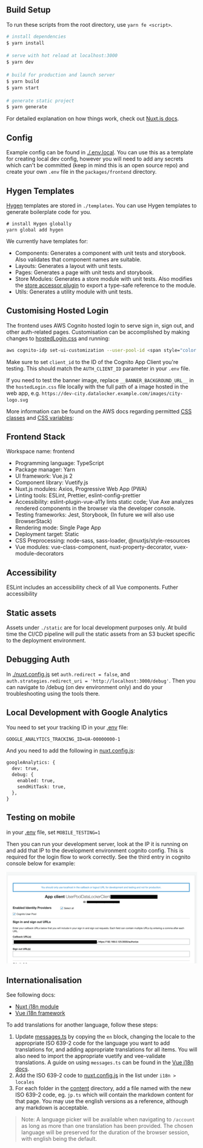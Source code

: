 ## Build Setup

To run these scripts from the root directory, use `yarn fe <script>`.

```bash
# install dependencies
$ yarn install

# serve with hot reload at localhost:3000
$ yarn dev

# build for production and launch server
$ yarn build
$ yarn start

# generate static project
$ yarn generate
```

For detailed explanation on how things work, check out [Nuxt.js docs](https://nuxtjs.org).

## Config

Example config can be found in [./.env.local](./.env.local). You can use this as a template for creating local dev config, however you will need to add any secrets which can't be committed (keep in mind this is an open source repo) and create your own `.env` file in the `packages/frontend` directory.

## Hygen Templates

[Hygen](https://www.hygen.io/) templates are stored in `./templates`. You can use Hygen templates to generate boilerplate code for you.

```
# install Hygen globally
yarn global add hygen
```

We currently have templates for:

- Components: Generates a component with unit tests and storybook. Also validates that component names are suitable.
- Layouts: Generates a layout with unit tests.
- Pages: Generates a page with unit tests and storybook.
- Store Modules: Generates a store module with unit tests. Also modifies the [store accessor plugin](./utils/store-accessor.ts) to export a type-safe reference to the module.
- Utils: Generates a utility module with unit tests.

## Customising Hosted Login

The frontend uses AWS Cognito hosted login to serve sign in, sign out, and other auth-related pages. Customisation can be accomplished by making changes to [hostedLogin.css](./assets/css/hostedLogin.css) and running:

```bash
aws cognito-idp set-ui-customization --user-pool-id <span style="color: #fa671d">user_pool_id</span> --client-id <span style="color: #fa671d">client_id</span> --css "$(<./packages/infra/src/assets/hostedLogin.css)"
```

Make sure to set `client_id` to the ID of the Cognito App Client you're testing. This should match the `AUTH_CLIENT_ID` parameter in your `.env` file.

If you need to test the banner image, replace `__BANNER_BACKGROUND_URL__` in the `hostedLogin.css` file locally with the full path of a image hosted in the web app, e.g. `https://dev-city.datalocker.example.com/images/city-logo.svg`

More information can be found on the AWS docs regarding permitted [CSS classes](https://docs.aws.amazon.com/cognito/latest/developerguide/cognito-user-pools-app-ui-customization.html#cognito-user-pools-app-ui-customization-css) and [CSS variables](https://docs.amplify.aws/ui/customization/theming/q/framework/vue):

## Frontend Stack

Workspace name: frontend

- Programming language: TypeScript
- Package manager: Yarn
- UI framework: Vue.js 2
- Component library: Vuetify.js
- Nuxt.js modules: Axios, Progressive Web App (PWA)
- Linting tools: ESLint, Prettier, eslint-config-prettier
- Accessibility: eslint-plugin-vue-a11y lints static code; Vue Axe analyzes rendered components in the browser via the
  developer console.
- Testing frameworks: Jest, Storybook, (In future we will also use BrowserStack)
- Rendering mode: Single Page App
- Deployment target: Static
- CSS Preprocessing: node-sass, sass-loader, @nuxtjs/style-resources
- Vue modules: vue-class-component, nuxt-property-decorator, vuex-module-decorators

## Accessibility

ESLint includes an accessibility check of all Vue components. Futher accessibility

## Static assets

Assets under `./static` are for local development purposes only. At build time the CI/CD pipeline will pull the static assets from an S3 bucket specific to the deployment environment.

## Debugging Auth

In [./nuxt.config.js](./nuxt.config.js) set `auth.redirect = false`, and `auth.strategies.redirect_uri = 'http://localhost:3000/debug'`. Then you can navigate to /debug (on dev environment only) and do your troubleshooting using the tools there.

## Local Development with Google Analytics

You need to set your tracking ID in your [.env](./.env) file:

```
GOOGLE_ANALYTICS_TRACKING_ID=UA-00000000-1
```

And you need to add the following in [nuxt.config.js](./nuxt.config.js):

```
googleAnalytics: {
  dev: true,
  debug: {
    enabled: true,
    sendHitTask: true,
  },
}
```

## Testing on mobile

in your [.env](./.env) file, set `MOBILE_TESTING=1`

Then you can run your development server, look at the IP it is running on and add that IP to the development environment cognito config. This is required for the login flow to work correctly. See the third entry in cognito console below for example:

![IP address in cognito app client settings](./docs/mobile_development.png 'How to add local IP to cognito')

## Internationalisation

See following docs:

- [Nuxt i18n module](https://i18n.nuxtjs.org/)
- [Vue i18n framework](https://kazupon.github.io/vue-i18n/introduction.html)

To add translations for another language, follow these steps:

1. Update [messages.ts](./assets/js/messages.ts) by copying the `en` block, changing the locale to the appropriate ISO 639-2 code for the language you want to add translations for, and adding appropriate translations for all items. You will also need to import the appropriate vuetify and vee-validate translations. A guide on using `messages.ts` can be found in the [Vue i18n docs](https://kazupon.github.io/vue-i18n/started.html#html).
2. Add the ISO 639-2 code to [nuxt.config.js](./nuxt.config.js) in the list under `i18n > locales`
3. For each folder in the [content](./content) directory, add a file named with the new ISO 639-2 code, eg. `jp.ts` which will contain the markdown content for that page. You may use the english versions as a reference, although any markdown is acceptable.

> Note: A language picker will be available when navigating to `/account` as long as more than one translation has been provided. The chosen language will be preserved for the duration of the browser session, with english being the default.
